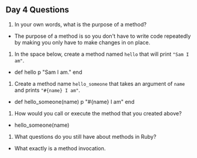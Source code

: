 ## Day 4 Questions

1. In your own words, what is the purpose of a method?

  * The purpose of a method is so you don't have to write code repeatedly by making you only have to make changes in on place.

1. In the space below, create a method named `hello` that will print `"Sam I am"`.

  * def hello
      p "Sam I am."
    end

1. Create a method name `hello_someone` that takes an argument of `name` and prints `"#{name} I am"`.

  *  def hello_someone(name)
       p "#{name} I am"
     end

1. How would you call or execute the method that you created above?

  * hello_someone(name)

1. What questions do you still have about methods in Ruby?

  * What exactly is a method invocation.
